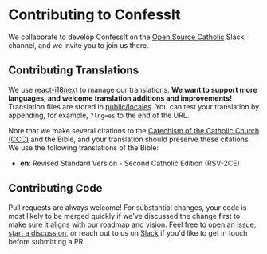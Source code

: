 # Contributing to ConfessIt

We collaborate to develop ConfessIt on the [Open Source Catholic](https://www.opensourcecatholic.com/chat/) Slack channel, and we invite you to join us there.

## Contributing Translations

We use [react-i18next](https://react.i18next.com/) to manage our translations. **We want to support more languages, and welcome translation additions and improvements!** Translation files are stored in [public/locales](public/locales). You can test your translation by appending, for example, `?lng=es` to the end of the URL.

Note that we make several citations to the [Catechism of the Catholic Church (CCC)](https://www.vatican.va/archive/ccc/index.htm) and the Bible, and your translation should preserve these citations. We use the following translations of the Bible:

 - **en**: Revised Standard Version - Second Catholic Edition (RSV-2CE)

## Contributing Code

Pull requests are always welcome! For substantial changes, your code is most likely to be merged quickly if we've discussed the change first to make sure it aligns with our roadmap and vision. Feel free to [open an issue](https://github.com/kas-catholic/confessit-web/issues), [start a discussion](https://github.com/kas-catholic/confessit-web/discussions), or reach out to us on [Slack](https://www.opensourcecatholic.com/chat/) if you'd like to get in touch before submitting a PR.